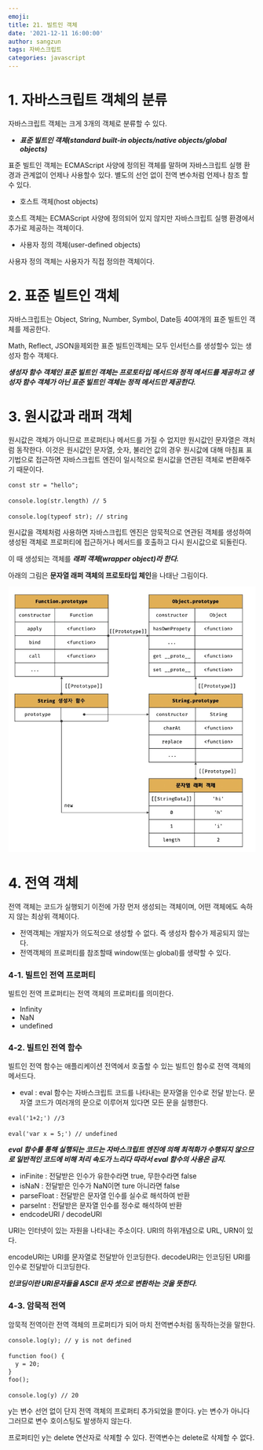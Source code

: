 ```yaml
---
emoji: 
title: 21. 빌트인 객체
date: '2021-12-11 16:00:00'
author: sangzun
tags: 자바스크립트
categories: javascript
---
```


# 1. 자바스크립트 객체의 분류

자바스크립트 객체는 크게 3개의 객체로 분류할 수 있다.

- ***표준 빌트인 객체(standard built-in objects/native objects/global objects)***

표준 빌트인 객체는 ECMAScript 사양에 정의된 객체를 말하며 자바스크립트 실행 환경과 관계없이 언제나 사용할수 있다. 별도의 선언 없이 전역 변수처럼 언제나 참조 할 수 있다.

- 호스트 객체(host objects)

호스트 객체는 ECMAScript 사양에 정의되어 있지 않지만 자바스크립트 실행 환경에서 추가로 제공하는 객체이다.

- 사용자 정의 객체(user-defined objects)

사용자 정의 객체는 사용자가 직접 정의한 객체이다.

# 2. 표준 빌트인 객체

자바스크립트는 Object, String, Number, Symbol, Date등 40여개의 표준 빌트인 객체를 제공한다.

Math, Reflect, JSON을제외한 표준 빌트인객체는 모두 인서턴스를 생성할수 있는 생성자 함수 객체다. 

***생성자 함수 객체인 표준 빌트인 객체는 프로토타입 메서드와 정적 메서드를 제공하고 생성자 함수 객체가 아닌 표준 빌트인 객체는 정적 메서드만 제공한다.***

# 3. 원시값과 래퍼 객체

원시값은 객체가 아니므로 프로퍼티나 메서드를 가질 수 없지만 원시값인 문자열은 객처럼 동작한다. 이것은 원시값인 문자열, 숫자, 불리언 값의 경우 원시값에 대해 마침표 표기법으로 접근하면 자바스크립트 엔진이 일시적으로 원시값을 연관된 객체로 변환해주기 때문이다.

```
const str = "hello";

console.log(str.length) // 5

console.log(typeof str); // string
```

원시값을 객체처럼 사용하면 자바스크립트 엔진은 암묵적으로 연관된 객체를 생성하여 생성된 객체로 프로퍼티에 접근하거나 메서드를 호출하고 다시 원시값으로 되돌린다.

이 때 생성되는 객체를 ***래퍼 객체(wrapper object)라 한다.***

아래의 그림은 **문자열 래퍼 객체의 프로토타입 체인**을 나태난 그림이다.

![wrapper](/wrapper.jpg)

# 4. 전역 객체

전역 객체는 코드가 실행되기 이전에 가장 먼저 생성되는 객체이며, 어떤 객체에도 속하지 않는 최상위 객체이다.

- 전역객체는 개발자가 의도적으로 생성할 수 없다. 즉 생성자 함수가 제공되지 않는다.
- 전역객체의 프로퍼티를 참조할때 window(또는 global)를 생략할 수 있다.

### 4-1. 빌트인 전역 프로퍼티

빌트인 전역 프로퍼티는 전역 객체의 프로퍼티를 의미한다.

- Infinity
- NaN
- undefined

### 4-2. 빌트인 전역 함수

빌트인 전역 함수는 애플리케이션 전역에서 호출할 수 있는 빌트인 함수로 전역 객체의 메서드다.

- eval : eval 함수는 자바스크립트 코드를 나타내는 문자열을 인수로 전달 받는다. 문자열 코드가 여러개의 문으로 이루어져 있다면 모든 문을 실행한다.

```
eval('1+2;') //3

eval('var x = 5;') // undefined
```

***eval 함수를 통해 실행되는 코드는 자바스크립트 엔진에 의해 최적화가 수행되지 않으므로 일반적인 코드에 비해 처리 속도가 느리다 따라서 eval 함수의 사용은 금지.***

- inFinite : 전달받은 인수가 유한수라면 true, 무한수라면 false
- isNaN : 전달받은 인수가 NaN이면 ture 아니라면 false
- parseFloat : 전달받은 문자열 인수를 실수로 해석하여 반환
- parseInt : 전달받은 문자열 인수를 정수로 해석하여 반환
- endcodeURI / decodeURI

URI는 인터넷이 있는 자원을 나타내는 주소이다. URI의 하위개념으로 URL, URN이 있다.

encodeURI는 URI를 문자열로 전달받아 인코딩한다. decodeURI는 인코딩된 URI를 인수로 전달받아 디코딩한다.

***인코딩이란 URI문자들을 ASCII 문자 셋으로 변환하는 것을 뜻한다.***

### 4-3. 암묵적 전역

암묵적 전역이란 전역 객체의 프로퍼티가 되어 마치 전역변수처럼 동작하는것을 말한다.

```
console.log(y); // y is not defined

function foo() {
  y = 20;
}
foo();

console.log(y) // 20
```
y는 변수 선언 없이 단지 전역 객체의 프로퍼티 추가되었을 뿐이다. y는 변수가 아니다 그러므로 변수 호이스팅도 발생하지 않는다.

프로퍼티인 y는 delete 연산자로 삭제할 수 있다. 전역변수는 delete로 삭제할 수 없다. 
